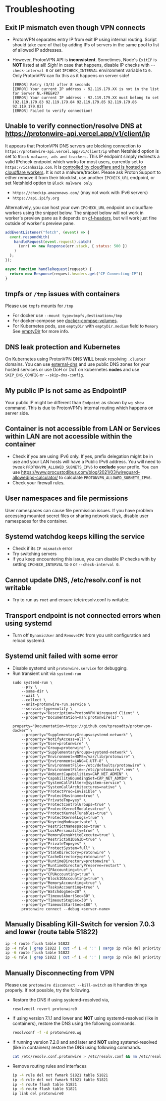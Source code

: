 # Troubleshooting

## Exit IP mismatch even though VPN connects

- ProtonVPN separates entry IP from exit IP using internal routing.
Script should take care of that by adding IPs of servers in the same pool to list of allowed IP addresses.

- However, ProtonVPN API is **inconsistent**. Sometimes, Node's `ExitIP` is **NOT** listed at all! _Sigh!_ in case that happens, disable IP checks with `--check-interval 0` or set `IPCHECK_INTERVAL` environment variable to `0`. Only ProtonVPN can fix this as it happens on server side!

    ```log
    [ERROR] Retry (3/3) after 8 seconds
    [ERROR] Your current IP address - 92.119.179.XX is not in the list for Server NL-FREE#27
    [ERROR] Your current IP address - 92.119.179.XX must belong to set (92.119.179.83 92.119.179.84 92.119.179.85 92.119.179.86 92.119.179.82)
    [ERROR] Failed to verify connection!
    ```

## Unable to verify connection/resolve DNS at https://protonwire-api.vercel.app/v1/client/ip

It appears that ProtonVPN DNS servers are blocking connection to `https://protonwire-api.vercel.app/v1/client/ip` when Netshield option is set to `Block malware, ads and trackers`.
This IP endpoint simply redirects a valid IPcheck endpoint which works for most users, currently set to `https://icanhazip.com`. It is [controlled by cloudflare and is hosted on cloudflare workers](https://major.io/p/a-new-future-for-icanhazip/). It is not a malware/tracker. Please ask Proton Support to either remove it from their blocklist, use another `IPCHECK_URL` endpoint, or set Netshield option to `Block malware only`

- `https://checkip.amazonaws.com/` (may not work with IPv6 servers)
- `https://api.ipify.org`

Alternatively, you can host your own `IPCHECK_URL` endpoint on cloudflare workers using the snippet below.
The snippet below will not work in worker's preview pane as it depends on
[cf-headers](https://developers.cloudflare.com/fundamentals/get-started/reference/http-request-headers/#cf-connecting-ip), but will work just fine outside of worker's preview pane.

```js
addEventListener("fetch", (event) => {
  event.respondWith(
    handleRequest(event.request).catch(
      (err) => new Response(err.stack, { status: 500 })
    )
  );
});

async function handleRequest(request) {
  return new Response(request.headers.get("CF-Connecting-IP"))
}
```

## tmpfs or `/tmp` issues with containers

Please use `tmpfs` mounts for `/tmp`

- For docker use `--mount type=tmpfs,destination=/tmp`
- For docker-compose see [docker-compse-volumes].
- For Kubernetes pods, use `emptyDir` with `emptyDir.medium` field to `Memory` See [emptyDir] for more info.

## DNS leak protection and Kubernetes

On Kubernetes using ProtonVPN DNS **WILL** break resolving `.cluster` domains. You can use [external-dns](https://github.com/kubernetes-sigs/external-dns) and use public DNS zones for your hosted services or use DoH or DoT on kubernetes **nodes** and use `SKIP_DNS_CONFIG` or `--skip-dns-config`.

## My public IP is not same as EndpointIP

Your public IP might be different than `Endpoint` as shown by `wg show` command. This is due to ProtonVPN's internal routing which happens on server side.

## Container is not accessible from LAN or Services within LAN are not accessible within the container

- Check if you are using IPv6 only. If yes, prefix delegation might be in use and your LAN hosts will have a Public IPv6 address. You will need to tweak `PROTONVPN_ALLOWED_SUBNETS_IPV6` to **exclude** your prefix. You can use https://www.procustodibus.com/blog/2021/03/wireguard-allowedips-calculator/
to calculate `PROTONVPN_ALLOWED_SUBNETS_IPV6`.
- Check your firewall rules.

## User namespaces and file permissions

User namespaces can cause file permission issues. If you have problem accessing mounted secret files or sharing network stack, disable user namespaces for the container.

## Systemd watchdog keeps killing the service

- Check if its `IP mismatch` error
- Try switching servers
- If you keep encountering this issue, you can disable IP checks with by setting `IPCHECK_INTERVAL` to `0` or `--check-interval 0`.

## Cannot update DNS, /etc/resolv.conf is not writable

- Try to run as `root` and ensure /etc/resolv.conf is writable.

## Transport endpoint is not connected errors when using systemd

- Turn off `DynamicUser` and `RemoveIPC` from you unit configuration and reload systemd.

## Systemd unit failed with some error

- Disable systemd unit `protonwire.service` for debugging.
- Run transient unit via `systemd-run`
    ```
    sudo systemd-run \
        --pty \
        --same-dir \
        --wait \
        --collect \
        --unit=protonwire-run.service \
        --service-type=notify \
        --property="Description=ProtonVPN Wireguard Client" \
        --property="Documentation=man:protonwire(1)" \
        --property="Documentation=https://github.com/tprasadtp/protonvpn-docker" \
        --property="SupplementaryGroups=systemd-network" \
        --property="NotifyAccess=all" \
        --property="User=protonwire" \
        --property="Group=protonwire" \
        --property="SupplementaryGroups=systemd-network" \
        --property="Environment=HOME=/var/lib/protonwire" \
        --property="Environment=LANG=C.UTF-8" \
        --property="EnvironmentFile=-/etc/defaults/protonwire" \
        --property="EnvironmentFile=-/etc/protonwire/*.env" \
        --property="AmbientCapabilities=CAP_NET_ADMIN" \
        --property="CapabilityBoundingSet=CAP_NET_ADMIN" \
        --property="SystemCallFilter=@system-service" \
        --property="SystemCallArchitectures=native" \
        --property="ProtectProc=invisible" \
        --property="ProtectHostname=true" \
        --property="PrivateTmp=yes" \
        --property="ProtectControlGroups=true" \
        --property="ProtectKernelModules=true" \
        --property="ProtectKernelTunables=true" \
        --property="ProtectKernelLogs=true" \
        --property="KeyringMode=private" \
        --property="RestrictNamespaces=true" \
        --property="LockPersonality=true" \
        --property="MemoryDenyWriteExecute=true" \
        --property="RestrictSUIDSGID=true" \
        --property="PrivateTmp=yes" \
        --property="ProtectSystem=full" \
        --property="StateDirectory=protonwire" \
        --property="CacheDirectory=protonwire" \
        --property="RuntimeDirectory=protonwire" \
        --property="RuntimeDirectoryPreserve=restart" \
        --property="IPAccounting=true" \
        --property="CPUAccounting=true" \
        --property="BlockIOAccounting=true" \
        --property="MemoryAccounting=true" \
        --property="TasksAccounting=true" \
        --property="WatchdogSec=20" \
        --property="TimeoutAbortSec=30" \
        --property="TimeoutStopSec=30" \
        --property="TimeoutStartSec=180" \
        protonwire connect --debug <server-name>
    ```

## Manually Disabling Kill-Switch for version 7.0.3 and lower (route table 51822)

```bash
ip -4 route flush table 51822
ip -4 rule | grep 51822 | cut -f 1 -d ':' | xargs ip rule del priority
ip -6 route flush table 51822
ip -6 rule | grep 51822 | cut -f 1 -d ':' | xargs ip rule del priority
```

## Manually Disconnecting from VPN

Please use `protonwire disconnect --kill-switch` as it handles things properly. If not possible, try the following.

- Restore the DNS if using systemd-resolved via,
    ```
    resolvectl revert protonwire0
    ```
- If using version 7.1.1 and lower and **NOT** using systemd-resolved (like in containers), restore the DNS using the following commands.
    ```bash
    resolvconf -f -d protonwire0.wg
    ```
- If running version 7.2.0 and and later and **NOT** using systemd-resolved (like in containers) restore the DNS using following commands.
    ```bash
    cat /etc/resolv.conf.protonwire > /etc/resolv.conf && rm /etc/resolv.conf.protonwire
    ```
- Remove routing rules and interfaces
    ```bash
    ip -4 rule del not fwmark 51821 table 51821
    ip -6 rule del not fwmark 51821 table 51821
    ip -4 route flush table 51821
    ip -6 route flush table 51821
    ip link del protonwire0
    ```

[emptyDir]: https://kubernetes.io/docs/concepts/storage/volumes/#emptydir
[docker-compse-volumes]: https://docs.docker.com/compose/compose-file/compose-file-v3/#long-syntax-3
